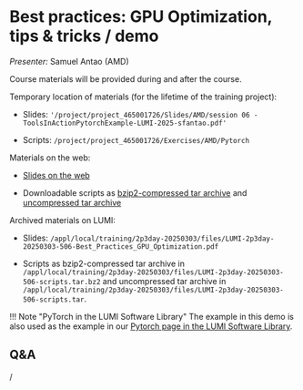 # Best practices: GPU Optimization, tips & tricks / demo

<!-- Cannot do in full italics as the ã is misplaced which is likely an mkdocs bug. -->
*Presenter:* Samuel Antao (AMD)

Course materials will be provided during and after the course.

<!--
<video src="https://462000265.lumidata.eu/2p3day-20250303/recordings/50-Best_Practices_GPU_Optimization.mp4" controls="controls"></video>
-->

Temporary location of materials (for the lifetime of the training project):

-   Slides: `'/project/project_465001726/Slides/AMD/session 06 - ToolsInActionPytorchExample-LUMI-2025-sfantao.pdf'`

-   Scripts: `/project/project_465001726/Exercises/AMD/Pytorch`

Materials on the web:

-   [Slides on the web](https://462000265.lumidata.eu/2p3day-20250303/files/LUMI-2p3day-20250303-506-Best_Practices_GPU_Optimization.pdf)

-   Downloadable scripts as
    [bzip2-compressed tar archive](https://462000265.lumidata.eu/2p3day-20250303/files/LUMI-2p3day-20250303-506-scripts.tar.bz2) and 
    [uncompressed tar archive](https://462000265.lumidata.eu/2p3day-20250303/files/LUMI-2p3day-20250303-506-scripts.tar)

Archived materials on LUMI:

-   Slides: `/appl/local/training/2p3day-20250303/files/LUMI-2p3day-20250303-506-Best_Practices_GPU_Optimization.pdf`

-   Scripts as
    bzip2-compressed tar archive in `/appl/local/training/2p3day-20250303/files/LUMI-2p3day-20250303-506-scripts.tar.bz2` and
    uncompressed tar archive in `/appl/local/training/2p3day-20250303/files/LUMI-2p3day-20250303-506-scripts.tar`.

<!--
-   Recording: `/appl/local/training/2p3day-20250303/recordings/506-Best_Practices_GPU_Optimization.mp4`
-->


!!! Note "PyTorch in the LUMI Software Library" 
    The example in this demo is also used as the example in our
    [Pytorch page in the LUMI Software Library](https://lumi-supercomputer.github.io/LUMI-EasyBuild-docs/p/PyTorch/).


## Q&A

/
